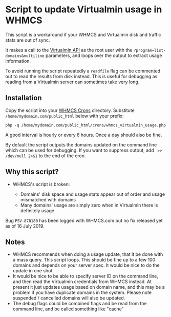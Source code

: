 # Script to update Virtualmin usage in WHMCS

This script is a workaround if your WHMCS and Virtualmin disk and traffic stats are out of sync.

It makes a call to the [Virtualmin API](https://www.virtualmin.com/documentation/developer/http) as the root user with the `?program=list-domains&multiline` parameters, and loops over the output to extract usage information.

To avoid running the script repeatedly a `readfile` flag can be commented out to read the results from disk instead. This is useful for debugging as reading from a Virtualmin server can sometimes take very long.

## Installation

Copy the script into your [WHMCS Crons](https://docs.whmcs.com/Crons) directory. Substitute `/home/mydomain.com/public_html` below with your prefix:

    php -q /home/mydomain.com/public_html/crons/whmcs_virtualmin_usage.php

A good interval is hourly or every 6 hours. Once a day should also be fine.

By default the script outputs the domains updated on the command line which can be used for debugging. If you want to suppress output, add ` >> /dev/null 2>&1` to the end of the cron. 

## Why this script?

- WHMCS's script is broken:

  - Domains' disk space and usage stats appear out of order and usage mismatched with domains
  - Many domains' usage are simply zero when in Virtualmin there is definitely usage
  
Bug `PSV-878180` has been logged with WHMCS.com but no fix released yet as of 16 July 2019.

## Notes

- WHMCS recommends when doing a usage update, that it be done with a mass query. This script loops. This should be fine up to a few 100 domains and depends on your server spec. It would be nice to do the update in one shot.
- It would be nice to be able to specify server ID on the command line, and then read the Virtualmin credentials from WHMCS instead. At present it just updates usage based on domain name, and this may be a problem if you have duplicate domains in the system. Please note suspended / cancelled domains will also be updated.
- The debug flags could be combined flags and be read from the command line, and be called something like "cache"
